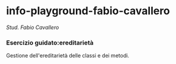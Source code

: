 # info-playground-fabio-cavallero

_Stud. Fabio Cavallero_

### Esercizio guidato:ereditarietà
Gestione dell'ereditarietà delle classi e dei metodi.
